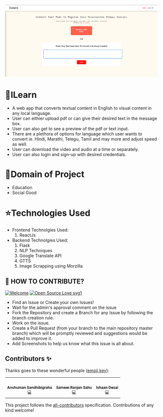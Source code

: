 ![image](server/Capture.PNG)
# 🎇ILearn
- A web app that converts textual content in English to visual content in any local language.
- User can eithier upload pdf or can give their desired text in the message box.
- User can also get to see a preview of the pdf or text input.
- There are a plethora of options for language which user wants to convert ie. Hindi, Marathi, Telegu, Tamil and may more and adjust speed as well.
- User can download the video and audio at a time or separately.
- User can also login and sign-up with desired credentials.

# 🎁Domain of Project 
- Education
- Social Good


# ⭐Technologies Used
* Frontend Technolgies Used:
    1. ReactJs
 * Backend Technolgies Used:
    1. Flask
    2. NLP Techniques
    3. Google Translate API
    4. GTTS
    5. Image Scrapping using Morzilla

## 🤝 HOW TO CONTRIBUTE?

[![Welcome](https://img.shields.io/badge/PRs-welcome-brightgreen.svg?style=flat-square)]()
[![Open Source Love svg1](https://badges.frapsoft.com/os/v1/open-source.svg?v=103)](https://github.com/ellerbrock/open-source-badges/)

- Find an Issue or Create your own Issues!
- Wait for the admin's approval comment on the issue 
- Fork the Repository and create a Branch for any Issue by following the branch creation rule.
- Work on the issue.
- Create a Pull Request (from your branch to the main repository master branch) which will be promptly reviewed and suggestions would be added to improve it.
- Add Screenshots to help us know what this issue is all about.
## Contributors ✨

Thanks goes to these wonderful people ([emoji key](https://allcontributors.org/docs/en/emoji-key)):

<!-- ALL-CONTRIBUTORS-LIST:START - Do not remove or modify this section -->
<!-- prettier-ignore-start -->
<!-- markdownlint-disable -->
<table>
  <tr>
    <td align="center"><a href="https://github.com/anshusandhi6"><img src="https://avatars.githubusercontent.com/u/59245156?s=400&v=4" width="100px;" alt=""/><br /><sub><b>Anshuman Sandhibigraha</b></sub></a><br />💻</td>
    <td align="center"><a href="https://github.com/sameersahu473"><img src="https://avatars.githubusercontent.com/u/58498397?s=400&v=4" width="100px;" alt=""/><br /><sub><b>Sameer Ranjan Sahu</b></sub></a><br />💻</td>
       <td align="center"><a href="https://github.com/IshaanDesai45"><img src="https://avatars.githubusercontent.com/u/59245156?s=400&v=4" width="100px;" alt=""/><br /><sub><b>Ishaan Desai</b></sub></a><br />💻</td>
   
  </tr>
</table>

<!-- markdownlint-enable -->
<!-- prettier-ignore-end -->
<!-- ALL-CONTRIBUTORS-LIST:END -->

This project follows the [all-contributors](https://github.com/all-contributors/all-contributors) specification. Contributions of any kind welcome!
